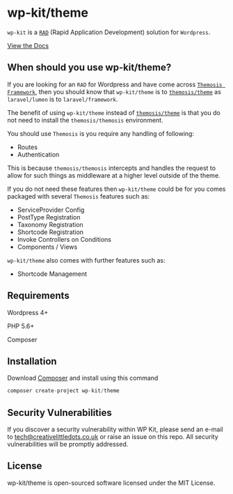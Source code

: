 # wp-kit/theme

```wp-kit``` is a [```RAD```](https://en.wikipedia.org/wiki/Rapid_application_development) (Rapid Application Development) solution for ```Wordpress```.

[View the Docs](https://github.com/wp-kit/theme/docs)

## When should you use wp-kit/theme?

If you are looking for an ```RAD``` for Wordpress and have come across [```Themosis Framework```](http://framework.themosis.com/), then you should know that ```wp-kit/theme``` is to [```themosis/theme```](https://github.com/themosis/theme) as ```laravel/lumen``` is to ```laravel/framework```.

The benefit of using ```wp-kit/theme``` instead of [```themosis/theme```]((https://github.com/themosis/themosis)) is that you do not need to install the ```themosis/themosis``` environment.

You should use ```Themosis``` is you require any handling of following:

* Routes
* Authentication 

This is because ```themosis/themosis``` intercepts and handles the request to allow for such things as middleware at a higher level outside of the theme.

If you do not need these features then ```wp-kit/theme``` could be for you comes packaged with several ```Themosis``` features such as:

* ServiceProvider Config
* PostType Registration
* Taxonomy Registration
* Shortcode Registration
* Invoke Controllers on Conditions
* Components / Views

```wp-kit/theme``` also comes with further features such as:

* Shortcode Management

## Requirements

Wordpress 4+

PHP 5.6+

Composer

## Installation

Download [Composer](https://getcomposer.org/download/) and install using this command

 ```php
 composer create-project wp-kit/theme
 ```

## Security Vulnerabilities

If you discover a security vulnerability within WP Kit, please send an e-mail to tech@creativelittledots.co.uk or raise an issue on this repo. All security vulnerabilities will be promptly addressed.

## License

wp-kit/theme is open-sourced software licensed under the MIT License.

